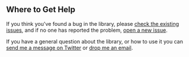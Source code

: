 ---
---

## Where to Get Help

If you think you've found a bug in the library, please
[check the existing issues](https://github.com/leakyabstractions/result-lib/issues), and if no one has reported the problem,
[open a new issue](https://github.com/leakyabstractions/result-lib/issues/new).

If you have a general question about the library, or how to use it you can
[send me a message on Twitter](https://twitter.com/gcalvo) or
[drop me an email](mailto:leakyabstractions@guillermo.dev).
